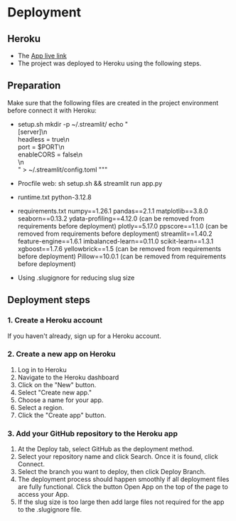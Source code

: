 # Deployment

## Heroku

* The [App live link](https://analyse-predict-house-market-5a00f7807683.herokuapp.com/)
* The project was deployed to Heroku using the following steps.

## Preparation

Make sure that the following files are created in the project environment before connect it with Heroku:

* setup.sh
    mkdir -p ~/.streamlit/
    echo "\
    [server]\n\
    headless = true\n\
    port = $PORT\n\
    enableCORS = false\n\
    \n\
    " > ~/.streamlit/config.toml """

* Procfile
    web: sh setup.sh && streamlit run app.py

* runtime.txt
    python-3.12.8

* requirements.txt
    numpy==1.26.1
    pandas==2.1.1
    matplotlib==3.8.0
    seaborn==0.13.2
    ydata-profiling==4.12.0 (can be removed from requirements before deployment)
    plotly==5.17.0
    ppscore==1.1.0 (can be removed from requirements before deployment)
    streamlit==1.40.2
    feature-engine==1.6.1
    imbalanced-learn==0.11.0
    scikit-learn==1.3.1
    xgboost==1.7.6
    yellowbrick==1.5 (can be removed from requirements before deployment)
    Pillow==10.0.1 (can be removed from requirements before deployment)

* Using .slugignore for reducing slug size

## Deployment steps

### 1. Create a Heroku account

If you haven't already, sign up for a Heroku account.

### 2. Create a new app on Heroku

1. Log in to Heroku
2. Navigate to the Heroku dashboard
3. Click on the "New" button.
4. Select "Create new app."
5. Choose a name for your app.
6. Select a region.
7. Click the "Create app" button.

### 3. Add your GitHub repository to the Heroku app

1. At the Deploy tab, select GitHub as the deployment method.
2. Select your repository name and click Search. Once it is found, click Connect.
3. Select the branch you want to deploy, then click Deploy Branch.
4. The deployment process should happen smoothly if all deployment files are fully functional. Click the button Open App on the top of the page to access your App.
5. If the slug size is too large then add large files not required for the app to the .slugignore file.
